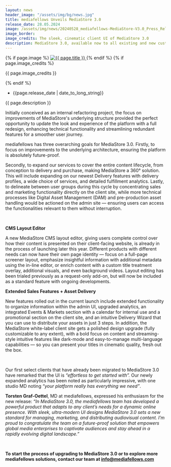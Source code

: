 ```yaml
---
layout: news
header_image: "/assets/img/bg/news.jpg"
title: mediafellows Unveils MediaStore 3.0
release_date: 28.05.2024
image: /assets/img/news/20240528_mediafellows-MediaStore-V3.0_Press_Release.png
image_border:
image_credits: The sleek, cinematic client UI of MediaStore 3.0 
description: MediaStore 3.0, available now to all existing and new customers, boasts a revamped admin interface, enhanced features, and more flexible customization than ever before — plus, a glossy new white-label client site with extended functionality directly in the interface.
---
```


<div class="row">
    <div class="col-xl-4 col-lg-4 col-md-12">
        <div class="s-details-img mb-30">
          {% if page.image %}
          <a href="{{ page.image }}" class="view">
            <img src="{{ page.image }}" alt="{{ page.title }}">  
          </a>
          {% endif %}
          {% if page.image_credits %}
          <p>{{ page.image_credits }}</p>
          {% endif %}
        </div>
    </div>
    <div class="col-xl-8 col-lg-8 col-md-12">
        <div class="service-details mb-40">
          <div class="meta-info">
              <ul>
                  <li class="posts-time">{{page.release_date | date_to_long_string}}</li>
              </ul>
          </div>
          <p>{{ page.description }}</p>
          <p>
           Initially conceived as an internal refactoring project, the focus on improvements of MediaStore's underlying structure provided the perfect opportunity to update the look and experience of the platform with a full redesign, enhancing technical functionality and streamlining redundant features for a smoother user journey. 
           </p>
           <p>
		mediafellows has three overarching goals for MediaStore 3.0. Firstly, to focus on improvements to the underlying architecture, ensuring the platform is absolutely future-proof.   
          </p>
        </div>
    </div>
</div>
<div class="row">
    <div class="col-xl-12 col-lg-12">
        <div class="service-details mb-40">
          <p>
Secondly, to expand our services to cover the entire content lifecycle, from conception to delivery and purchase, making MediaStore a 360° solution. This will include expanding on our newest Delivery features with delivery profiles, a wide choice of services, and detailed fulfillment analytics. Lastly, to delineate between user groups during this cycle by concentrating sales and marketing functionality directly on the client site, while more technical processes like Digital Asset Management (DAM) and pre-production asset handling would be actioned on the admin site — ensuring users can access the functionalities relevant to them without interruption.
          </p>
		  <br>
          <p>
<strong>CMS Layout Editor</strong>
          </p>
          <p>
A new MediaStore CMS layout editor, giving users complete control over how their content is presented on their client-facing website, is already in the process of launching later this year. Different products with different needs can now have their own page identity — focus on a full-page screener layout, emphasize insightful information with additional metadata using the in-line editor, or enrich content with a custom title treatment overlay, additional visuals, and even background videos. Layout editing has been trialed previously as a request-only add-on, but will now be included as a standard feature with ongoing developments. 
          </p>
          <p>
<strong>Extended Sales Features + Asset Delivery</strong> 
          </p>
          <p>
New features rolled out in the current launch include extended functionality to organize information within the admin UI, upgraded analytics, an integrated Events & Markets section with a calendar for internal use and a promotional section on the client site, and an intuitive Delivery Wizard that you can use to distribute your assets in just 3 steps. In addition, the MediaStore white-label client site gets a polished design upgrade (fully customizable to any extent), with a bold focus on content and streaming-style intuitive features like dark-mode and easy-to-manage multi-language capabilities — so you can present your titles in cinematic quality, fresh out the box.
          </p>
		  <br>
          <p>
Our first select clients that have already been migrated to MediaStore 3.0 have remarked that the UI is <i>“effortless to get started with”.</i> Our newly expanded analytics has been noted as particularly impressive, with one studio MD noting <i>“your platform really has everything we need”</i>. 
          </p>
          <p>
<strong>Torsten Graf-Oettel</strong>, MD at mediafellows, expressed his enthusiasm for the new release: <i>“In MediaStore 3.0, the mediafellows team has developed a powerful product that adapts to any client’s needs for a dynamic online presence. With sleek, ultra-modern UI designs MediaStore 3.0 sets a new standard for managing, marketing, and distributing audiovisual content. I’m proud to congratulate the team on a future-proof solution that empowers global media enterprises to captivate audiences and stay ahead in a rapidly evolving digital landscape.”</i>
          </p>
          <br>
          <p>
<strong>To start the process of upgrading to MediaStore 3.0 or to explore more mediafellows solutions, contact our team at <a href="mailto:info@mediafellows.com">info@mediafellows.com</a></strong>
          </p>
        </div>
    </div>
</div>
